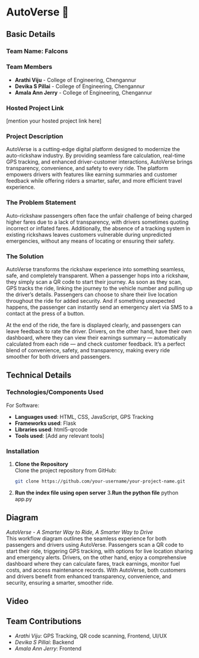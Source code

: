 # AutoVerse 🎯

## Basic Details

### Team Name: Falcons

### Team Members
- **Arathi Viju** - College of Engineering, Chengannur
- **Devika S Pillai** - College of Engineering, Chengannur
- **Amala Ann Jerry** - College of Engineering, Chengannur

### Hosted Project Link
[mention your hosted project link here]

### Project Description
AutoVerse is a cutting-edge digital platform designed to modernize the auto-rickshaw industry. By providing seamless fare calculation, real-time GPS tracking, and enhanced driver-customer interactions, AutoVerse brings transparency, convenience, and safety to every ride. The platform empowers drivers with features like earning summaries and customer feedback while offering riders a smarter, safer, and more efficient travel experience.

### The Problem Statement
Auto-rickshaw passengers often face the unfair challenge of being charged higher fares due to a lack of transparency, with drivers sometimes quoting incorrect or inflated fares. Additionally, the absence of a tracking system in existing rickshaws leaves customers vulnerable during unpredicted emergencies, without any means of locating or ensuring their safety.

### The Solution
AutoVerse transforms the rickshaw experience into something seamless, safe, and completely transparent. When a passenger hops into a rickshaw, they simply scan a QR code to start their journey. As soon as they scan, GPS tracks the ride, linking the journey to the vehicle number and pulling up the driver’s details. Passengers can choose to share their live location throughout the ride for added security. And if something unexpected happens, the passenger can instantly send an emergency alert via SMS to a contact at the press of a button.

At the end of the ride, the fare is displayed clearly, and passengers can leave feedback to rate the driver. Drivers, on the other hand, have their own dashboard, where they can view their earnings summary — automatically calculated from each ride — and check customer feedback. It’s a perfect blend of convenience, safety, and transparency, making every ride smoother for both drivers and passengers.

## Technical Details

### Technologies/Components Used
For Software:
- **Languages used**: HTML, CSS, JavaScript, GPS Tracking
- **Frameworks used**: Flask
- **Libraries used**: html5-qrcode
- **Tools used**: [Add any relevant tools]

### Installation

1. **Clone the Repository**  
   Clone the project repository from GitHub:
   ```bash
   git clone https://github.com/your-username/your-project-name.git
2. **Run the index file using open server**
3.**Run the python file**
   python app.py

## Diagram
*AutoVerse - A Smarter Way to Ride, A Smarter Way to Drive*  
This workflow diagram outlines the seamless experience for both passengers and drivers using AutoVerse. Passengers scan a QR code to start their ride, triggering GPS tracking, with options for live location sharing and emergency alerts. Drivers, on the other hand, enjoy a comprehensive dashboard where they can calculate fares, track earnings, monitor fuel costs, and access maintenance records. With AutoVerse, both customers and drivers benefit from enhanced transparency, convenience, and security, ensuring a smarter, smoother ride.

## Video



## Team Contributions

- *Arathi Viju*: GPS Tracking, QR code scanning, Frontend, UI/UX
- *Devika S Pillai*: Backend
- *Amala Ann Jerry*: Frontend




   
